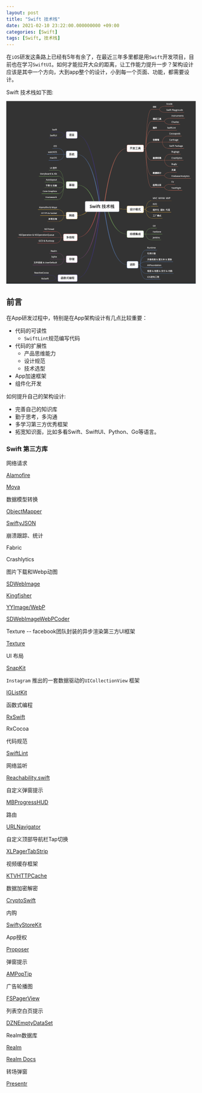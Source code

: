 ```yaml
---
layout: post
title: "Swift 技术栈"
date: 2021-02-10 23:22:00.000000000 +09:00
categories: [Swift]
tags: [Swift, 技术栈]
---
```


在`iOS`研发这条路上已经有5年有余了，在最近三年多里都是用`Swift`开发项目，目前也在学习`SwiftUI`。如何才能拉开大众的距离，让工作能力提升一步？架构设计应该是其中一个方向，大到app整个的设计，小到每一个页面、功能，都需要设计。

Swift 技术栈如下图:

![](/assets/images/swift-tech-01.png)

## 前言

在App研发过程中，特别是在App架构设计有几点比较重要：

+ 代码的可读性
  + `SwiftLint`规范编写代码
+ 代码的扩展性
  + 产品思维能力
  + 设计规范
  + 技术选型
+ App加速框架
+ 组件化开发

如何提升自己的架构设计:

+ 完善自己的知识库
+ 勤于思考，多沟通
+ 多学习第三方优秀框架
+ 拓宽知识面，比如多看Swift、SwiftUI、Python、Go等语言。

### Swift 第三方库

网络请求

[Alamofire](https://github.com/Alamofire/Alamofire)

[Moya](https://github.com/Moya/Moya)

数据模型转换

[ObjectMapper](https://github.com/tristanhimmelman/ObjectMapper)

[SwiftyJSON](https://github.com/SwiftyJSON/SwiftyJSON)

崩溃跟踪、统计

Fabric

Crashlytics

图片下载和Webp动图

[SDWebImage](https://github.com/SDWebImage/SDWebImage)

[Kingfisher](https://github.com/onevcat/Kingfisher)

[YYImage/WebP](https://github.com/ibireme/YYImage)

[SDWebImageWebPCoder](https://github.com/SDWebImage/SDWebImageWebPCoder)

Texture -- facebook团队封装的异步渲染第三方UI框架

[Texture](https://github.com/TextureGroup/Texture)

UI 布局

[SnapKit](https://github.com/SnapKit/SnapKit)

`Instagram` 推出的一套数据驱动的`UICollectionView` 框架

[IGListKit](https://github.com/Instagram/IGListKit)

函数式编程

[RxSwift](https://github.com/ReactiveX/RxSwift)

RxCocoa

代码规范

[SwiftLint](https://github.com/realm/SwiftLint)

网络监听

[Reachability.swift](https://github.com/ashleymills/Reachability.swift)

自定义弹窗提示

[MBProgressHUD](https://github.com/jdg/MBProgressHUD)

路由

[URLNavigator](https://github.com/devxoul/URLNavigator)

自定义顶部导航栏Tap切换

[XLPagerTabStrip](https://github.com/xmartlabs/XLPagerTabStrip)

视频缓存框架

[KTVHTTPCache](https://github.com/ChangbaDevs/KTVHTTPCache)

数据加密解密

[CryptoSwift](https://github.com/krzyzanowskim/CryptoSwift)

内购

[SwiftyStoreKit](https://github.com/bizz84/SwiftyStoreKit)

App授权

[Proposer](https://github.com/nixzhu/Proposer)

弹窗提示

[AMPopTip](https://github.com/andreamazz/AMPopTip)

广告轮播图

[FSPagerView](https://github.com/WenchaoD/FSPagerView)

列表空白页提示

[DZNEmptyDataSet](https://github.com/dzenbot/DZNEmptyDataSet)

Realm数据库

[Realm](https://github.com/realm)

[Realm Docs](https://docs.mongodb.com/realm-legacy/docs/swift/latest/#installation)

转场弹窗

[Presentr](https://github.com/IcaliaLabs/Presentr)

